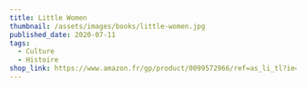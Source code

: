 ```yaml
---
title: Little Women
thumbnail: /assets/images/books/little-women.jpg
published_date: 2020-07-11
tags:
  - Culture
  - Histoire
shop_link: https://www.amazon.fr/gp/product/0099572966/ref=as_li_tl?ie=UTF8&camp=1642&creative=6746&creativeASIN=0099572966&linkCode=as2&tag=aliapourvous-21&linkId=3dd6c0946856d7abd3adb4a4abc8c8ee
---
```

